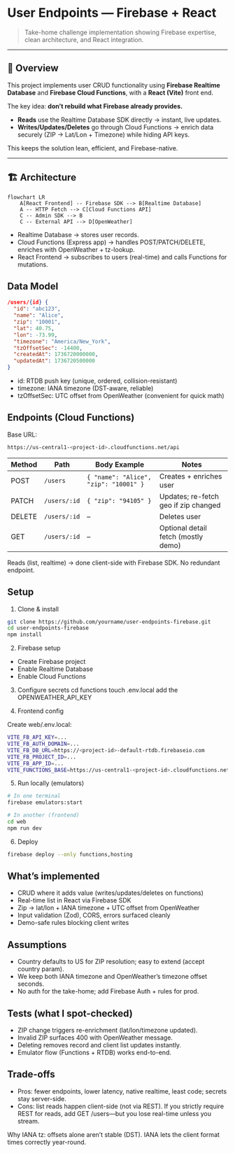# User Endpoints — Firebase + React

> Take-home challenge implementation showing Firebase expertise, clean architecture, and React integration.

---

## 📌 Overview

This project implements user CRUD functionality using **Firebase Realtime Database** and **Firebase Cloud Functions**, with a **React (Vite)** front end.  

The key idea: **don’t rebuild what Firebase already provides.**

- **Reads** use the Realtime Database SDK directly → instant, live updates.
- **Writes/Updates/Deletes** go through Cloud Functions → enrich data securely (ZIP → Lat/Lon + Timezone) while hiding API keys.

This keeps the solution lean, efficient, and Firebase-native.

---

## 🏗️ Architecture

```mermaid
flowchart LR
    A[React Frontend] -- Firebase SDK --> B[Realtime Database]
    A -- HTTP Fetch --> C[Cloud Functions API]
    C -- Admin SDK --> B
    C -- External API --> D[OpenWeather]
```

- Realtime Database → stores user records.
- Cloud Functions (Express app) → handles POST/PATCH/DELETE, enriches with OpenWeather + tz-lookup.
- React Frontend → subscribes to users (real-time) and calls Functions for mutations.

## Data Model

```json
/users/{id} {
  "id": "abc123",
  "name": "Alice",
  "zip": "10001",
  "lat": 40.75,
  "lon": -73.99,
  "timezone": "America/New_York",
  "tzOffsetSec": -14400,
  "createdAt": 1736720000000,
  "updatedAt": 1736720500000
}

```

- id: RTDB push key (unique, ordered, collision-resistant)
- timezone: IANA timezone (DST-aware, reliable)
- tzOffsetSec: UTC offset from OpenWeather (convenient for quick math)

## Endpoints (Cloud Functions)

Base URL:

```bash
https://us-central1-<project-id>.cloudfunctions.net/api
```

| Method | Path         | Body Example                          | Notes                                |
| ------ | ------------ | ------------------------------------- | ------------------------------------ |
| POST   | `/users`     | `{ "name": "Alice", "zip": "10001" }` | Creates + enriches user              |
| PATCH  | `/users/:id` | `{ "zip": "94105" }`                  | Updates; re-fetch geo if zip changed |
| DELETE | `/users/:id` | –                                     | Deletes user                         |
| GET    | `/users/:id` | –                                     | Optional detail fetch (mostly demo)  |

Reads (list, realtime) → done client-side with Firebase SDK. No redundant endpoint.

## Setup

1. Clone & install

```bash
git clone https://github.com/yourname/user-endpoints-firebase.git
cd user-endpoints-firebase
npm install
```

2. Firebase setup

- Create Firebase project
- Enable Realtime Database
- Enable Cloud Functions

3. Configure secrets
cd functions
touch .env.local
add the OPENWEATHER_API_KEY

4. Frontend config

Create web/.env.local:

```bash
VITE_FB_API_KEY=...
VITE_FB_AUTH_DOMAIN=...
VITE_FB_DB_URL=https://<project-id>-default-rtdb.firebaseio.com
VITE_FB_PROJECT_ID=...
VITE_FB_APP_ID=...
VITE_FUNCTIONS_BASE=https://us-central1-<project-id>.cloudfunctions.net/api
```

5. Run locally (emulators)

```bash
# In one terminal
firebase emulators:start

# In another (frontend)
cd web
npm run dev
```

6. Deploy

```bash
firebase deploy --only functions,hosting
```

## What’s implemented

- CRUD where it adds value (writes/updates/deletes on functions)
- Real-time list in React via Firebase SDK
- Zip → lat/lon + IANA timezone + UTC offset from OpenWeather
- Input validation (Zod), CORS, errors surfaced cleanly
- Demo-safe rules blocking client writes

## Assumptions

- Country defaults to US for ZIP resolution; easy to extend (accept country param).
- We keep both IANA timezone and OpenWeather’s timezone offset seconds.
- No auth for the take-home; add Firebase Auth + rules for prod.

## Tests (what I spot-checked)

- ZIP change triggers re-enrichment (lat/lon/timezone updated).
- Invalid ZIP surfaces 400 with OpenWeather message.
- Deleting removes record and client list updates instantly.
- Emulator flow (Functions + RTDB) works end-to-end.

## Trade-offs

- Pros: fewer endpoints, lower latency, native realtime, least code; secrets stay server-side.
- Cons: list reads happen client-side (not via REST). If you strictly require REST for reads, add GET /users—but you lose real-time unless you stream.

Why IANA tz: offsets alone aren’t stable (DST). IANA lets the client format times correctly year-round.
